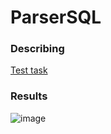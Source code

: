 # ParserSQL
### Describing
<a href="https://github.com/imLIVI/ParserSQL/blob/master/TaskDigitalDesign.pdf"> Test task</a>

### Results
![image](https://user-images.githubusercontent.com/63547457/231318596-ec0eb110-106e-45b6-9a64-22a2ebd60b3c.png)
